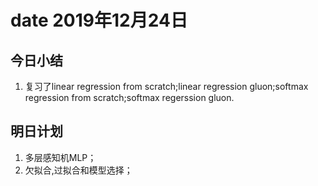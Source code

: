 # date 2019年12月24日
## 今日小结
1. 复习了linear regression from scratch;linear regression gluon;softmax regression from scratch;softmax regerssion gluon.

## 明日计划
1. 多层感知机MLP；
2. 欠拟合,过拟合和模型选择；
